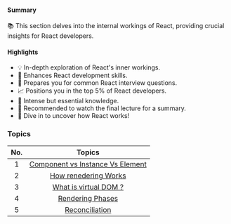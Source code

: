 #### Summary

📚 This section delves into the internal workings of React, providing crucial insights for React developers.

#### Highlights

- 💡 In-depth exploration of React's inner workings.
- 💼 Enhances React development skills.
- 💬 Prepares you for common React interview questions.
- 📈 Positions you in the top 5% of React developers.
- 🧠 Intense but essential knowledge.
- 🎥 Recommended to watch the final lecture for a summary.
- 🚀 Dive in to uncover how React works!

### Topics

| **No.** |                                **Topics**                                 |
| :-----: | :-----------------------------------------------------------------------: |
|    1    | [Component vs Instance Vs Element](./Component_VS_Instance_VS_Element.md) |
|    2    |            [How renedering Works](<./How Rendering Works.md>)             |
|    3    |               [What is virtual DOM ? ](<./Virtual DOM.md>)                |
|    4    |                [Rendering Phases](<./Rendering Phases.md>)                |
|    5    |                [Reconciliation](<./Reconciliation.md>)                |
